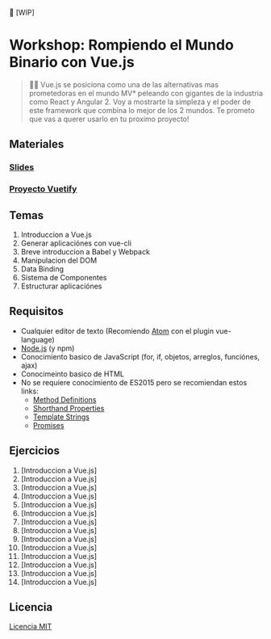 🚨 [WIP]

# Workshop: Rompiendo el Mundo Binario con Vue.js

> 👨‍🏫 Vue.js se posiciona como una de las alternativas mas prometedoras en el mundo MV* peleando con gigantes de la industria como React y Angular 2. Voy a mostrarte la simpleza y el poder de este framework que combina lo mejor de los 2 mundos. Te prometo que vas a querer usarlo en tu proximo proyecto!

## Materiales
### [Slides](http://bit.ly/2pUh1kU)
### [Proyecto Vuetify](https://github.com/ianaya89/vuetify)

## Temas

1. Introduccion a Vue.js
2. Generar aplicaciónes con vue-cli
3. Breve introduccion a Babel y Webpack
4. Manipulacion del DOM
5. Data Binding
6. Sistema de Componentes
7. Estructurar aplicaciónes

## Requisitos

* Cualquier editor de texto (Recomiendo [Atom](https://atom.io/) con el plugin vue-language)
* [Node.js](https://nodejs.org/en/) (y npm)
* Conocimiento basico de JavaScript (for, if, objetos, arreglos, funciónes, ajax)
* Conocimeinto basico de HTML
* No se requiere conocimiento de ES2015 pero se recomiendan estos links:
  * [Method Definitions](https://developer.mozilla.org/es/docs/Web/JavaScript/Referencia/funciónes/Method_definitions)
  * [Shorthand Properties](https://developer.mozilla.org/en/docs/Web/JavaScript/Reference/Operators/Object_initializer)
  * [Template Strings](https://developer.mozilla.org/es/docs/Web/JavaScript/Referencia/template_strings)
  * [Promises](https://developer.mozilla.org/es/docs/Web/JavaScript/Referencia/Objetos_globales/Promise)

## Ejercicios
1. [Introduccion a Vue.js]
1. [Introduccion a Vue.js]
1. [Introduccion a Vue.js]
1. [Introduccion a Vue.js]
1. [Introduccion a Vue.js]
1. [Introduccion a Vue.js]
1. [Introduccion a Vue.js]
1. [Introduccion a Vue.js]
1. [Introduccion a Vue.js]
1. [Introduccion a Vue.js]
1. [Introduccion a Vue.js]
1. [Introduccion a Vue.js]
1. [Introduccion a Vue.js]
1. [Introduccion a Vue.js]


## Licencia
[Licencia MIT](https://github.com/ndelvalle/workshop-vuejs/blob/master/LICENSE)
